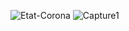 ![Etat-Corona](https://user-images.githubusercontent.com/64795535/103476751-bae7b280-4db8-11eb-814f-9bf7535b79ac.jpg)
![Capture1](https://user-images.githubusercontent.com/64795535/104368105-efc3da00-551b-11eb-82ff-c447df1dc97e.PNG)
